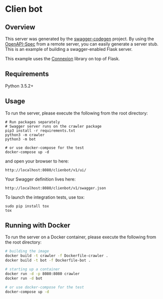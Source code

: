 # Clien bot

## Overview
This server was generated by the [swagger-codegen](https://github.com/swagger-api/swagger-codegen) project. By using the
[OpenAPI-Spec](https://github.com/swagger-api/swagger-core/wiki) from a remote server, you can easily generate a server stub.  This
is an example of building a swagger-enabled Flask server.

This example uses the [Connexion](https://github.com/zalando/connexion) library on top of Flask.

## Requirements
Python 3.5.2+

## Usage
To run the server, please execute the following from the root directory:

```
# Run packages separately
# Swagger server runs on the crawler package
pip3 install -r requirements.txt
python3 -m crawler
python3 -m bot

# or use docker-compose for the test
docker-compose up -d
```

and open your browser to here:

```
http://localhost:8080/clienbot/v1/ui/
```

Your Swagger definition lives here:

```
http://localhost:8080/clienbot/v1/swagger.json
```

To launch the integration tests, use tox:
```
sudo pip install tox
tox
```

## Running with Docker

To run the server on a Docker container, please execute the following from the root directory:

```bash
# building the image
docker build -t crawler -f Dockerfile-crawler .
docker build -t bot -f Dockerfile-bot .

# starting up a container
docker run -d -p 8080:8080 crawler
docker run -d bot

# or use docker-compose for the test
docker-compose up -d
```
